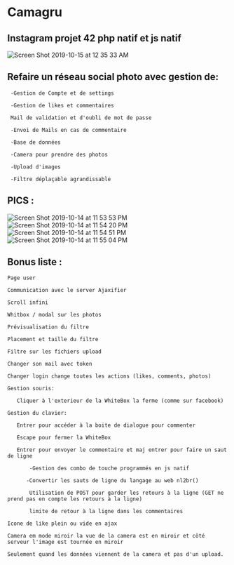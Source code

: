# Camagru
## Instagram projet 42 php natif et js natif
![Screen Shot 2019-10-15 at 12 35 33 AM](https://user-images.githubusercontent.com/44972661/66787382-c6189f00-eee3-11e9-9bd9-ab6bc4fd638d.png)

## Refaire un réseau social photo avec gestion de:

` -Gestion de Compte et de settings`

` -Gestion de likes et commentaires`

` Mail de validation et d'oubli de mot de passe`

` -Envoi de Mails en cas de commentaire`

` -Base de données` 

` -Camera pour prendre des photos`

` -Upload d'images`

` -Filtre déplaçable agrandissable`

## PICS :

![Screen Shot 2019-10-14 at 11 53 53 PM](https://user-images.githubusercontent.com/44972661/66786309-37eee980-eee0-11e9-8652-7881a52b6980.png)
![Screen Shot 2019-10-14 at 11 54 20 PM](https://user-images.githubusercontent.com/44972661/66786362-5b199900-eee0-11e9-8b14-f27cd69419aa.png)
![Screen Shot 2019-10-14 at 11 54 51 PM](https://user-images.githubusercontent.com/44972661/66786363-5b199900-eee0-11e9-9267-ccc99e9f718d.png)
![Screen Shot 2019-10-14 at 11 55 04 PM](https://user-images.githubusercontent.com/44972661/66786364-5b199900-eee0-11e9-8913-72df082a27cc.png)

## Bonus liste : 

`Page user`

`Communication avec le server Ajaxifier`

`Scroll infini`

`Whitbox / modal sur les photos`

`Prévisualisation du filtre`

`Placement et taille du filtre`

`Filtre sur les fichiers upload`

`Changer son mail avec token`

`Changer login change toutes les actions (likes, comments, photos)`

`Gestion souris:`

`	Cliquer à l'exterieur de la WhiteBox la ferme (comme sur facebook)`

`Gestion du clavier:`

`	Entrer pour accéder à la boite de dialogue pour commenter`

`	Escape pour fermer la WhiteBox`

`	Entrer pour envoyer le commentaire et maj entrer pour faire un saut de ligne`

`		-Gestion des combo de touche programmés en js natif`

`		-Convertir les sauts de ligne du langage au web nl2br() `

`		Utilisation de POST pour garder les retours à la ligne (GET ne prend pas en compte les retours à la ligne)`

`		limite de retour à la ligne dans les commentaires`

`Icone de like plein ou vide en ajax`

`Camera em mode miroir la vue de la camera est en miroir et côté serveur l'image est tournée en miroir `

`Seulement quand les données viennent de la camera et pas d'un upload.`
